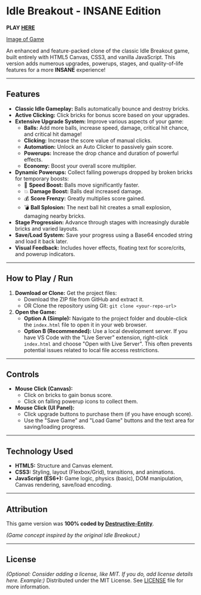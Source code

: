 # Idle Breakout - INSANE Edition

**PLAY  [HERE](https://destructive-entity.github.io/IdleBreakout-InsaneEdition/)**

[Image of Game](https://github.com/user-attachments/assets/d423af70-cd8e-4b4b-a0ad-de77af75856f)


An enhanced and feature-packed clone of the classic Idle Breakout game, built entirely with HTML5 Canvas, CSS3, and vanilla JavaScript. This version adds numerous upgrades, powerups, stages, and quality-of-life features for a more **INSANE** experience!

---

## Features

*   **Classic Idle Gameplay:** Balls automatically bounce and destroy bricks.
*   **Active Clicking:** Click bricks for bonus score based on your upgrades.
*   **Extensive Upgrade System:** Improve various aspects of your game:
    *   **Balls:** Add more balls, increase speed, damage, critical hit chance, and critical hit damage!
    *   **Clicking:** Increase the score value of manual clicks.
    *   **Automation:** Unlock an Auto Clicker to passively gain score.
    *   **Powerups:** Increase the drop chance and duration of powerful effects.
    *   **Economy:** Boost your overall score multiplier.
*   **Dynamic Powerups:** Collect falling powerups dropped by broken bricks for temporary boosts:
    *   🚀 **Speed Boost:** Balls move significantly faster.
    *   💥 **Damage Boost:** Balls deal increased damage.
    *   💰 **Score Frenzy:** Greatly multiplies score gained.
    *   💣 **Ball Splosion:** The next ball hit creates a small explosion, damaging nearby bricks.
*   **Stage Progression:** Advance through stages with increasingly durable bricks and varied layouts.
*   **Save/Load System:** Save your progress using a Base64 encoded string and load it back later.
*   **Visual Feedback:** Includes hover effects, floating text for score/crits, and powerup indicators.

---

## How to Play / Run

1.  **Download or Clone:** Get the project files:
    *   Download the ZIP file from GitHub and extract it.
    *   OR Clone the repository using Git: `git clone <your-repo-url>`
2.  **Open the Game:**
    *   **Option A (Simple):** Navigate to the project folder and double-click the `index.html` file to open it in your web browser.
    *   **Option B (Recommended):** Use a local development server. If you have VS Code with the "Live Server" extension, right-click `index.html` and choose "Open with Live Server". This often prevents potential issues related to local file access restrictions.

---

## Controls

*   **Mouse Click (Canvas):**
    *   Click on bricks to gain bonus score.
    *   Click on falling powerup icons to collect them.
*   **Mouse Click (UI Panel):**
    *   Click upgrade buttons to purchase them (if you have enough score).
    *   Use the "Save Game" and "Load Game" buttons and the text area for saving/loading progress.

---

## Technology Used

*   **HTML5:** Structure and Canvas element.
*   **CSS3:** Styling, layout (Flexbox/Grid), transitions, and animations.
*   **JavaScript (ES6+):** Game logic, physics (basic), DOM manipulation, Canvas rendering, save/load encoding.

---

## Attribution

This game version was **100% coded by [Destructive-Entity](https://github.com/Destructive-Entity)**.

*(Game concept inspired by the original Idle Breakout.)*

---

## License

*(Optional: Consider adding a license, like MIT. If you do, add license details here. Example:)*
Distributed under the MIT License. See [LICENSE](LICENSE) file for more information.
